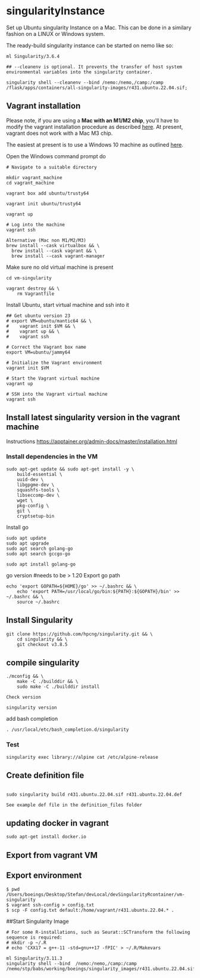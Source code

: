 # singularityInstance
Set up Ubuntu singularity Instance on a Mac. This can be done in a similary fashion on a LINUX or Windows system. 

The ready-build singularity instance can be started on nemo like so:

```{bash}
ml Singularity/3.6.4

## --cleanenv is optional. It prevents the transfer of host system environmental variables into the singularity container.

singularity shell --cleanenv --bind /nemo:/nemo,/camp:/camp /flask/apps/containers/all-singularity-images/r431.ubuntu.22.04.sif;
```

## Vagrant installation 

Please note, if you are using a **Mac with an M1/M2 chip**, you'll have to modify the vagrant installation procedure as described [here](https://www.unixarena.com/2022/09/virtual-machine-on-apple-mac-chip-m1-m2-fusion-vagrant.html/). At present, vagrant does not work with a Mac M3 chip. 

The easiest at present is to use a Windows 10 machine as outlined [here](https://medium.com/@botdotcom/installing-virtualbox-and-vagrant-on-windows-10-2e5cbc6bd6ad). 

Open the Windows command prompt do

```{bash}
# Navigate to a suitable directory

mkdir vagrant_machine
cd vagrant_machine

vagrant box add ubuntu/trusty64

vagrant init ubuntu/trusty64

vagrant up

# Log into the machine
vagrant ssh

```

```{bash}
Alternative (Mac non M1/M2/M3)
brew install --cask virtualbox && \
  brew install --cask vagrant && \
  brew install --cask vagrant-manager
```

Make sure no old virtual machine is present

```{bash}
cd vm-singularity

vagrant destroy && \
    rm Vagrantfile
```

Install Ubuntu, start virtual machine and ssh into it

```{bash}
## Get ubuntu version 23
# export VM=ubuntu/mantic64 && \
#    vagrant init $VM && \
#    vagrant up && \
#    vagrant ssh

# Correct the Vagrant box name
export VM=ubuntu/jammy64

# Initialize the Vagrant environment
vagrant init $VM

# Start the Vagrant virtual machine
vagrant up

# SSH into the Vagrant virtual machine
vagrant ssh

```

## Install latest singularity version in the vagrant machine
Instructions https://apptainer.org/admin-docs/master/installation.html

### Install dependencies in the VM
```{bash}
sudo apt-get update && sudo apt-get install -y \
    build-essential \
    uuid-dev \
    libgpgme-dev \
    squashfs-tools \
    libseccomp-dev \
    wget \
    pkg-config \
    git \
    cryptsetup-bin
```

Install go

```{bash}
sudo apt update
sudo apt upgrade
sudo apt search golang-go
sudo apt search gccgo-go

sudo apt install golang-go
```

go version #needs to be > 1.20
Export go path

```{bash}
echo 'export GOPATH=${HOME}/go' >> ~/.bashrc && \
    echo 'export PATH=/usr/local/go/bin:${PATH}:${GOPATH}/bin' >> ~/.bashrc && \
    source ~/.bashrc
```

## Install Singularity

```{bash}
git clone https://github.com/hpcng/singularity.git && \
    cd singularity && \
    git checkout v3.8.5
```

## compile singularity
```{bash}
./mconfig && \
    make -C ./builddir && \
    sudo make -C ./builddir install

Check version
```

```{bash}
singularity version
```

add bash completion
```{bash}
. /usr/local/etc/bash_completion.d/singularity
```

### Test
```{bash}
singularity exec library://alpine cat /etc/alpine-release
```

## Create definition file

```{bash}

sudo singularity build r431.ubuntu.22.04.sif r431.ubuntu.22.04.def

See example def file in the definition_files folder
```

## updating docker in vagrant
```{bash}
sudo apt-get install docker.io 
```

## Export from vagrant VM

## Export environment
```{bash}
$ pwd
/Users/boeings/Desktop/Stefan/devLocal/devSingularityRcontainer/vm-singularity
$ vagrant ssh-config > config.txt
$ scp -F config.txt default:/home/vagrant/r431.ubuntu.22.04.* .
```


##Start Singularity Image
```{bash}
# For some R-installations, such as Seurat::SCTransform the following sequence is required:
# mkdir -p ~/.R
# echo 'CXX17 = g++-11 -std=gnu++17 -fPIC' > ~/.R/Makevars

ml Singularity/3.11.3
singularity shell --bind  /nemo:/nemo,/camp:/camp /nemo/stp/babs/working/boeings/singularity_images/r431.ubuntu.22.04.sif;
```
